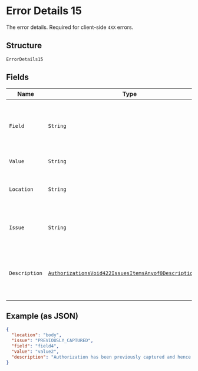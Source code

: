 
# Error Details 15

The error details. Required for client-side `4XX` errors.

## Structure

`ErrorDetails15`

## Fields

| Name | Type | Tags | Description | Getter | Setter |
|  --- | --- | --- | --- | --- | --- |
| `Field` | `String` | Optional | The field that caused the error. If this field is in the body, set this value to the field's JSON pointer value. Required for client-side errors. | String getField() | setField(String field) |
| `Value` | `String` | Optional | The value of the field that caused the error. | String getValue() | setValue(String value) |
| `Location` | `String` | Optional | The location of the field that caused the error. Value is `body`, `path`, or `query`.<br>**Default**: `"body"` | String getLocation() | setLocation(String location) |
| `Issue` | `String` | Required, Constant | The unique, fine-grained application-level error code.<br>**Default**: `"PREVIOUSLY_CAPTURED"` | String getIssue() | setIssue(String issue) |
| `Description` | [`AuthorizationsVoid422IssuesItemsAnyof0Description2Enum`](../../doc/models/authorizations-void-422-issues-items-anyof-0-description-2-enum.md) | Optional | The human-readable description for an issue. The description can change over the lifetime of an API, so clients must not depend on this value. | AuthorizationsVoid422IssuesItemsAnyof0Description2Enum getDescription() | setDescription(AuthorizationsVoid422IssuesItemsAnyof0Description2Enum description) |

## Example (as JSON)

```json
{
  "location": "body",
  "issue": "PREVIOUSLY_CAPTURED",
  "field": "field4",
  "value": "value2",
  "description": "Authorization has been previously captured and hence cannot be voided."
}
```


